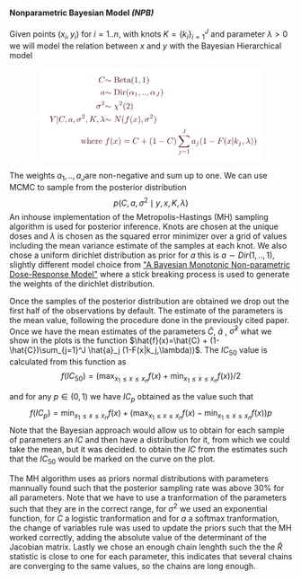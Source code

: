 #### Nonparametric Bayesian Model *(NPB)*

 Given points $(x_i, y_i)$ for $i=1..n$, with knots $K=\{k_i\}_{i=1}^J$ and parameter $\lambda>0$ we will model the relation between *x* and *y* with the Bayesian Hierarchical model

<p align="center">
 <img src="images/fig5.png" alt="drawing" style="width:400px;"/>

The weights $a_1,..,a_J$​ are non-negative and sum up to one. We can use MCMC to sample from the posterior distribution
$$
p( C ,a,\sigma^{2} \mid y,x,K,\lambda)
$$
 An inhouse implementation of the Metropolis-Hastings (MH) sampling algorithm is used for posterior inference. Knots are chosen at the unique doses and $\lambda$​​​​​ is chosen as the squared error minimizer over a grid of values including the mean variance estimate of the samples at each knot. We also chose a uniform dirichlet distribution as prior for *a* this is $a\sim Dir(1,..,1)$, slightly different model choice from ["A Bayesian Monotonic Non-parametric Dose-Response Model"](https://www.tandfonline.com/doi/abs/10.1080/10807039.2021.1956298) where a stick breaking process is used to generate the weights of the dirichlet distribution.

Once the samples of the posterior distribution are obtained we drop out the first half of the observations by default. The estimate of the parameters is the mean value, following the procedure done in the previously cited paper. Once we have the mean estimates of the parameters $\hat{C}$, $\hat{a}$ , $\hat{\sigma}^2$ what we show in the plots is the function $\hat{f}(x)=\hat{C} + (1-\hat{C})\sum_{j=1}^J \hat{a}_j (1-F(x|k_j,\lambda))$. The $IC_{50}$ value is calculated from this function as
$$
f(IC_{50}) = \left(\max_{x_1\leq x\leq x_n}{f(x)}+\min_{x_1\leq x\leq x_n}{f(x)}\right)/2
$$

and for any $p\in (0,1)$ we have $IC_p$ obtained as the value such that
$$
f(IC_{p}) = \min_{x_1\leq x\leq x_n}f(x)+\left(\max_{x_1\leq x\leq x_n}{f(x)}-\min_{x_1\leq x\leq x_n}{f(x)}\right) p
$$
Note that the Bayesian approach would allow us to obtain for each sample of parameters an $IC$ and then have a distribution for it, from which we could take the mean, but it was decided. to obtain the $IC$ from the estimates such that the $IC_{50}$ would be marked on the curve on the plot. 

The MH algorithm uses as priors normal distributions with parameters mannually found such that the posterior sampling rate was above 30% for all parameters. Note that we have to use a tranformation of the parameters such that they are in the correct range, for $\sigma^2$ we used an exponential function, for $C$ a logistic tranformation and for $a$ a softmax tranformation, the change of variables rule was used to update the priors such that the MH worked correctly, adding the absolute value of the determinant of the Jacobian matrix. Lastly we chose an enough chain lenghth such the the $\hat{R}$ statistic is close to one for each parameter, this indicates that several chains are converging to the same values, so the chains are long enough.
